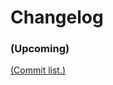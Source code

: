 # Changelog

### (Upcoming)

[(Commit list.)](https://github.com/redoPop/husky-pivotal/compare/f6d36d6...master)
